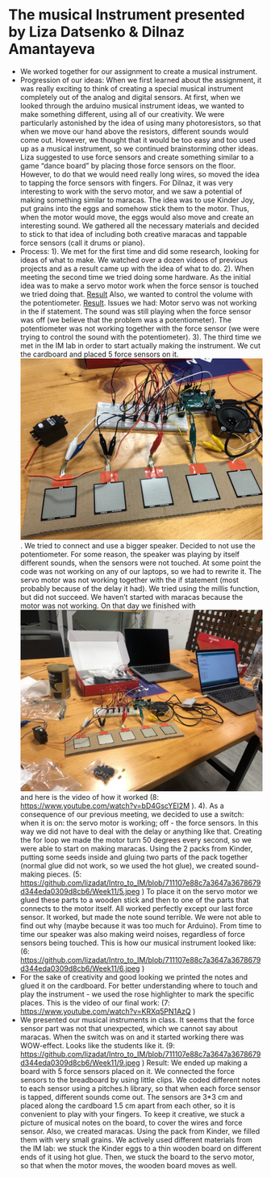 # The musical Instrument presented by Liza Datsenko & Dilnaz Amantayeva
* We worked together for our assignment to create a musical instrument.
* Progression of our ideas: When we first learned about the assignment, it was really exciting to think of creating a special musical instrument completely out of the analog and digital sensors. At first, when we looked through the arduino musical instrument ideas, we wanted to make something different, using all of our creativity. We were particularly astonished by the idea of using many photoresistors, so that when we move our hand above the resistors, different sounds would come out. However, we thought that it would be too easy and too used up as a musical instrument, so we continued brainstorming other ideas. Liza suggested to use force sensors and create something similar to a game “dance board” by placing those force sensors on the floor. However, to do that we would need really long wires, so moved the idea to tapping the force sensors with fingers. For Dilnaz, it was very interesting to work with the servo motor, and we saw a potential of making something similar to maracas. The idea was to use Kinder Joy, put grains into the eggs and somehow stick them to the motor. Thus, when the motor would move, the eggs would also move and create an interesting sound. We gathered all the necessary materials and decided to stick to that idea of including both creative maracas and tappable force sensors (call it drums or piano).
* Process: 1). We met for the first time and did some research, looking for ideas of what to make. We watched over a dozen videos of previous projects and as a result came up with the idea of what to do. 2). When meeting the second time we tried doing some hardware. As the initial idea was to make a servo motor work when the force sensor is touched we tried doing that. 
[Result](https://www.youtube.com/watch?v=4B6IWCxnUmQ) 
Also, we wanted to control the volume with the potentiometer.
[Result](https://www.youtube.com/watch?v=Kr8Temem_2M). 
Issues we had: Motor servo was not working in the if statement. The sound was still playing when the force sensor was off (we believe that the problem was a potentiometer). The potentiometer was not working together with the force sensor (we were trying to control the sound with the potentiometer). 3). The third time we met in the IM lab in order to start actually making the instrument. We cut the cardboard and placed 5 force sensors on it. 
![How it looked](https://github.com/lizadat/Intro_to_IM/blob/711107e88c7a3647a3678679d344eda0309d8cb6/Week11/3.jpeg). We tried to connect and use a bigger speaker. Decided to not use the potentiometer. For some reason, the speaker was playing by itself different sounds, when the sensors were not touched. At some point the code was not working on any of our laptops, so we had to rewrite it. The servo motor was not working together with the if statement (most probably because of the delay it had). We tried using the millis function, but did not succeed. We haven’t started with maracas because the motor was not working. On that day we finished with 
![this:](https://github.com/lizadat/Intro_to_IM/blob/711107e88c7a3647a3678679d344eda0309d8cb6/Week11/4.jpeg) and here is the video of how it worked (8: https://www.youtube.com/watch?v=bD4GscYEI2M ). 4). As a consequence of our previous meeting, we decided to use a switch: when it is on: the servo motor is working; off - the force sensors. In this way we did not have to deal with the delay or anything like that. Creating the for loop we made the motor turn 50 degrees every second, so we were able to start on making maracas. Using the 2 packs from Kinder, putting some seeds inside and gluing two parts of the pack together (normal glue did not work, so we used the hot glue), we created sound-making pieces. (5: https://github.com/lizadat/Intro_to_IM/blob/711107e88c7a3647a3678679d344eda0309d8cb6/Week11/5.jpeg ) To place it on the servo motor we glued these parts to a wooden stick and then to one of the parts that connects to the motor itself. All worked perfectly except our last force sensor. It worked, but made the note sound terrible. We were not able to find out why (maybe because it was too much for Arduino). From time to time our speaker was also making weird noises, regardless of force sensors being touched. This is how our musical instrument looked like: (6: https://github.com/lizadat/Intro_to_IM/blob/711107e88c7a3647a3678679d344eda0309d8cb6/Week11/6.jpeg )  
* For the sake of creativity and good looking we printed the notes and glued it on the cardboard. For better understanding where to touch and play the instrument - we used the rose highlighter to mark the specific places. This is the video of our final work: (7: https://www.youtube.com/watch?v=KRXq5PN1AzQ )
* We presented our musical instruments in class. It seems that the force sensor part was not that unexpected, which we cannot say about maracas. When the switch was on and it started working there was WOW-effect. Looks like the students like it. (9: https://github.com/lizadat/Intro_to_IM/blob/711107e88c7a3647a3678679d344eda0309d8cb6/Week11/9.jpeg )
Result: We ended up making a board with 5 force sensors placed on it. We connected the force sensors to the breadboard by using little clips. We coded different notes to each sensor using a pitches.h library, so that when each force sensor is tapped, different sounds come out. The sensors are 3*3 cm and placed along the cardboard 1.5 cm apart from each other, so it is convenient to play with your fingers. To keep it creative, we stuck a picture of musical notes on the board, to cover the wires and force sensor. Also, we created maracas. Using the pack from Kinder, we filled them with very small grains. We actively used different materials from the IM lab: we stuck the Kinder eggs to a thin wooden board on different ends of it using hot glue. Then, we stuck the board to the servo motor, so that when the motor moves, the wooden board moves as well.
